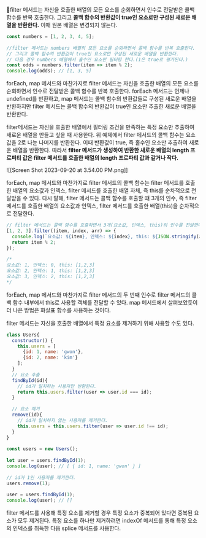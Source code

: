 filter 메서드는 자신을 호출한 배열의 모든 요소를 순회하면서 인수로 전달받은 콜백 함수를 반복 호출한다. 그리고 **콜백 함수의 반환값이 true인 요소로만 구성된 새로운 배열을 반환한다.** 이때 원본 배열은 변경되지 않는다.

```javascript
const numbers = [1, 2, 3, 4, 5];  
  
//filter 메서드는 numbers 배열의 모든 요소를 순회하면서 콜백 함수를 반복 호출한다.  
// 그리고 콜백 함수의 반환값이 true인 요소로만 구성된 새로운 배열을 반환한다.  
// 다음 경우 numbers 배열에서 홀수인 요소만 필터링 한다.(1은 true로 평가된다.)  
const odds = numbers.filter(item => item % 2);  
console.log(odds); // [1, 3, 5]
```

forEach, map 메서드와 마찬가지로 filter 메서드는 자신을 호출한 배열의 모든 요소를 순회하면서 인수로 전달받은 콜백 함수를 반복 호출한다. forEach 메서드는 언제나 undefined를 반환하고, map 메서드는 콜백 함수의 반환값들로 구성된 새로운 배열을 반환하지만 filter 메서드는 콜백 함수의 반환값이 true인 요소만 추출한 새로운 배열을 반환한다.

filter메서드는 자신을 호출한 배열에서 필터링 조건을 만족하는 특정 요소만 추출하여 새로운 배열을 만들고 싶을 때 사용한다. 위 예제에서 filter 메서드의 콜백 함수는 요소값을 2로 나눈 나머지를 반환한다. 이때 반환값이 true, 즉 홀수인 요소만 추출하여 새로운 배열을 반환한다. 따라서 **filter 메서드가 생성하여 반환한 새로운 배열의 length 프로퍼티 값은 filter 메서드를 호출한 배열의 length 프로파티 값과 같거나 작다.**

![[Screen Shot 2023-09-20 at 3.54.00 PM.png]]

forEach, map 메서드와 마찬가지로 filter 메서드의 콜백 함수는 filter 메서드를 호출한 배열의 요소값과 인덱스, filter 메서드를 호출한 배열 자체, 즉 this를 순차적으로 전달받을 수 있다. 다시 말해, filter 메서드는 콜백 함수를 호출할 떄 3개의 인수, 즉 filter 메서드를 호출한 배열의 요소값과 인덱스, filter 메서드를 호출한 배열(this)을 순차적으로 전달한다.

```javascript
// filter 메서드는 콜백 함수를 호출하면서 3개(요소값, 인덱스, this)의 인수를 전달한다.  
[1, 2, 3].filter((item, index, arr) => {  
  console.log(`요소값: ${item}, 인덱스: ${index}, this: ${JSON.stringify(arr)}`);  
  return item % 2;  
});  
  
/*  
요소값: 1, 인덱스: 0, this: [1,2,3]  
요소값: 2, 인덱스: 1, this: [1,2,3]  
요소값: 3, 인덱스: 2, this: [1,2,3]  
*/
```

forEach, map 메서드와 마찬가지로 filter 메서드의 두 번째 인수로 filter 메서드의 콜백 함수 내부에서 this로 사용할 객체를 전달할 수 있다. map 메서드에서 살펴보았듯이 더 나은 방법은 화살표 함수를 사용하는 것이다.

filter 메서드는 자신을 호출한 배열에서 특정 요소를 제거하기 위해 사용할 수도 있다.

```javascript
class Users{  
  constructor() {  
    this.users = [  
      {id: 1, name: 'gwon'},  
      {id: 2, name: 'kim'}  
    ];  
  }  
  // 요소 추출  
  findById(id){  
    // id가 일치하는 사용자만 반환한다.  
    return this.users.filter(user => user.id === id);  
  }  
  
  // 요소 제거  
  remove(id){  
    // id가 일치하지 않는 사용자를 제거한다.  
    this.users = this.users.filter(user => user.id !== id);  
  }  
}  
  
const users = new Users();  
  
let user = users.findById(1);  
console.log(user); // [ { id: 1, name: 'gwon' } ]  
  
// id가 1인 사용자를 제거한다.  
users.remove(1);  
  
user = users.findById(1);  
console.log(user); // []
```

filter 메서드를 사용해 특정 요소를 제거할 경우 특정 요소가 중복되어 있다면 중복된 요소가 모두 제거된다. 특정 요소를 하나만 제거하려면 indexOf 메서드를 통해 특정 요소의 인덱스를 취득한 다음 splice 메서드를 사용한다.

